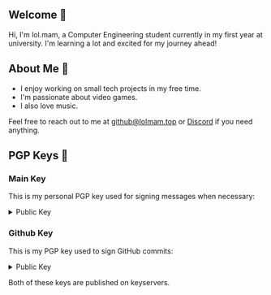 ## Welcome 🎀
Hi, I'm lol.mam, a Computer Engineering student currently in my first year at university. I'm learning a lot and excited for my journey ahead!

## About Me 🪷
- I enjoy working on small tech projects in my free time.
- I'm passionate about video games.
- I also love music.

Feel free to reach out to me at github@lolmam.top or [Discord](https://discordapp.com/users/700052852047085649) if you need anything.


## PGP Keys 🔑

### Main Key

This is my personal PGP key used for signing messages when necessary:

<details>
<summary>Public Key</summary>
  
```
-----BEGIN PGP PUBLIC KEY BLOCK-----

mDMEaF6mhxYJKwYBBAHaRw8BAQdAFsOXuyOOtL6bfPRHaHNJbetGxS01dCIB6TIv
TVgqEgW0IWxvbC5tYW0gPGdpdGh1YkBsb2xtYW0uc2xtYWlsLm1lPohyBBMWCAAa
BAsJCAcCFQgCFgECGQEFgmhepocCngECmwMACgkQ6MdhLLrzYbXJYwEAkMf1qaD5
6yaLPJRRrcdVP9bOkpKi0BspWqa7MQtZYhYBAJ7kXif+0+2dHrZNFL4+/BqQbkGt
SUIsHWiogx1Bi8INuDgEaF6mhxIKKwYBBAGXVQEFAQEHQFtOyLUPZ51jKAGTN3RM
tZqvnniTChnn8utCi6Sl8lMTAwEIB4hhBBgWCAAJBYJoXqaHApsMAAoJEOjHYSy6
82G15LIA/iGF24CMCOdfTHXPtX0s5QML1AVFZsLccAET7YPAS+qTAQD6+QsL68yc
uie0PlaUWPhvrJUBzItlMu3MOo1DbsIkCQ==
=vwFR
-----END PGP PUBLIC KEY BLOCK-----
```
</details>

### Github Key

This is my PGP key used to sign GitHub commits:

<details>
<summary>Public Key</summary>
  
```
-----BEGIN PGP PUBLIC KEY BLOCK-----

mDMEZ3R5nxYJKwYBBAHaRw8BAQdAktZuB+U72k/jyiXj+239B9wgf/TP/i35tnW3
BN9nUy20MmxvbC5tYW0gPDY5MTUyNDc1K2xvbG1hbUB1c2Vycy5ub3JlcGx5Lmdp
dGh1Yi5jb20+iHIEExYIABoECwkIBwIVCAIWAQIZAQWCZ3R5nwKeAQKbAwAKCRCx
8dspEwgtf0P8AP94gtVXaRoQ+B1idaF5HyBvFYtVXnc5wpwGGyIQgJFfEQD/bCTu
EAoxLqTROKYUcxywsXMn4fwiPIBpRYi1HJ2n8w24OARndHmfEgorBgEEAZdVAQUB
AQdA8cS693KwObZ3ZwbGs/5g2ty79QpptJxT0NrdQveZqyIDAQgHiGEEGBYIAAkF
gmd0eZ8CmwwACgkQsfHbKRMILX+8ewD5AbLMXhaCyr8LII0LAkpMgmMZjNv51DX0
3dW/ef4pFmcA/2Tgq+VmyD67jmC+c7dm43gMIRuQU1ArQBN9b2suyXUB
=rKuw
-----END PGP PUBLIC KEY BLOCK-----
```
</details>


Both of these keys are published on keyservers.
